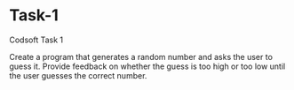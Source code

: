 # Task-1
Codsoft Task 1

Create a program that generates a random number and asks the user to guess it. Provide feedback on whether the guess is too high or too low until the user guesses the correct number. 
